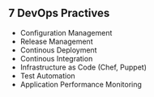 ## 7 DevOps Practives
* Configuration Management
* Release Management
* Continous Deployment
* Continous Integration
* Infrastructure as Code (Chef, Puppet)
* Test Automation
* Application Performance Monitoring

